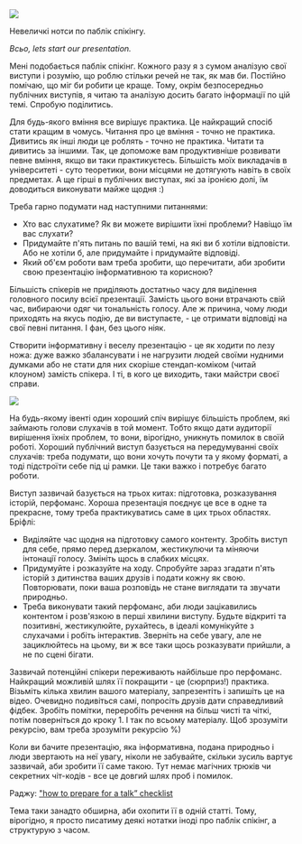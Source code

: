 <img src = "https://s-media-cache-ak0.pinimg.com/564x/3f/25/40/3f25408021f24ee731d03641b424ea6b.jpg"/>


Невеличкі нотси по паблік спікінгу. 

<i>Всьо, lets start our presentation.</i>


Мені подобається паблік спікінг. Кожного разу я з сумом аналізую свої виступи і розумію, що роблю стільки речей не так, як мав би. Постійно помічаю, що міг би робити це краще. Тому, окрім безпосередньо публічних виступів, я читаю та аналізую досить багато інформації по цій темі. Спробую поділитись.

Для будь-якого вміння все вирішує практика. Це найкращий спосіб стати кращим в чомусь. 
Читання про це вміння - точно не практика. Дивитись як інші люди це роблять - точно не практика.
Читати та дивитись за іншими. Так, це допоможе вам продуктивніше розвивати певне вміння, якщо ви таки практикуєтесь. 
Більшість моїх викладачів в університеті - суто теоретики, вони місцями не дотягують навіть в своїх предметах. А ще гірші в публічних виступах, які за іронією долі, їм доводиться виконувати майже щодня :) 


Треба гарно подумати над наступними питаннями:
<ul>
<li>Хто вас слухатиме? Як ви можете вирішити їхні проблеми? Навіщо їм вас слухати?</li>
<li>Придумайте п'ять питань по вашій темі, на які ви б хотіли відповісти. Або не хотіли б, але придумайте і придумайте відповіді.</li>
<li>Який об'єм роботи вам треба зробити, що перечитати, аби зробити свою презентацію інформативною та корисною?</li>
</ul>

Більшість спікерів не приділяють достатньо часу для виділення головного посилу всієї презентації. Замість цього вони втрачають свій час, вибираючи одяг чи тональність голосу. Але ж причина, чому люди приходять на якусь подію, де ви виступаєте, - це отримати відповіді на свої певні питання. І фан, без цього ніяк.

Створити інформативну і веселу презентацію - це як ходити по лезу ножа: дуже важко збалансувати і не нагрузити людей своїми нудними думками або не стати для них скоріше стендап-коміком (читай клоуном) замість спікера. І ті, в кого це виходить, таки майстри своєї справи.
 
<img src ="https://s-media-cache-ak0.pinimg.com/736x/6d/42/17/6d421725873b8d810838dd472aea8224.jpg">

На будь-якому івенті один хороший спіч вирішує більшість проблем, які займають голови слухачів в той момент. Тобто якщо дати аудиторії вирішення їхніх проблем, то вони, вірогідно, уникнуть помилок в своїй роботі. Хороший публічний виступ базується на передумуванні своїх слухачів: треба подумати, що вони хочуть почути та у якому форматі, а тоді підстроїти себе під ці рамки. Це таки важко і потребує багато роботи. 

Виступ зазвичай базується на трьох китах: підготовка, розказування історій, перфоманс. 
Хороша презентація поєднує це все в одне та прекрасне, тому треба практикуватись саме в цих трьох областях.
Бріфлі:
<ul>
<li>Виділяйте час щодня на підготовку самого контенту. Зробіть виступ для себе, прямо перед дзеркалом, жестикулючи та міняючи інтонації голосу. Змініть щось в слабких місцях.</li>
<li>Придумуйте і розказуйте на ходу. Спробуйте зараз згадати п'ять історій з дитинства ваших друзів і подати кожну як свою. Повторювати, поки ваша розповідь не стане виглядати та звучати природньо.</li>
<li>Треба виконувати такий перфоманс, аби люди зацікавились контентом і розв'язкою в перші хвилини виступу. Будьте відкриті та позитивні, жестикулюйте, рухайтесь, в ідеалі комунікуйте з слухачами і робіть інтерактив. Зверніть на себе увагу, але не зациклюйтесь на цьому, ви ж все таки щось розказувати прийшли, а не по сцені бігати.</li>
</ul>

Зазвичай потенційні спікери переживають найбільше про перфоманс. Найкращий можливій шлях її покращити - це (сюрприз!) практика. Візьміть кілька хвилин вашого матеріалу, запрезентіть і запишіть це на відео. Очевидно подивіться самі, попросіть друзів дати справедливий фідбек. Зробіть помітки, переробіть речення на більш чисті та чіткі, потім поверніться до кроку 1. І так по всьому матеріалу. Щоб зрозуміти рекурсію, вам треба зрозуміти рекурсію %)

Коли ви бачите презентацію, яка інформативна, подана природньо і люди звертають на неї увагу, ніколи не забувайте, скільки зусиль вартує зазвичай, аби зробити її саме такою. Тут немає магічних трюків чи секретних чіт-кодів - все це довгий шлях проб і помилок. 


Раджу:  <a href = "https://dl.dropboxusercontent.com/u/11227681/How%20to%20Prepare%20checklist.pdf" target = "_blank">"how to prepare for a talk” checklist</a>

Тема таки занадто обширна, аби охопити її в одній статті. Тому, вірогідно, я просто писатиму деякі нотатки іноді про паблік спікінг, а структурую з часом.
